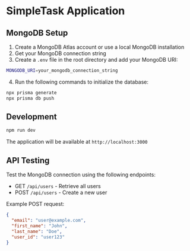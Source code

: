 # SimpleTask Application

## MongoDB Setup

1. Create a MongoDB Atlas account or use a local MongoDB installation
2. Get your MongoDB connection string
3. Create a `.env` file in the root directory and add your MongoDB URI:

```bash
MONGODB_URI=your_mongodb_connection_string
```

4. Run the following commands to initialize the database:

```bash
npx prisma generate
npx prisma db push
```

## Development

```bash
npm run dev
```

The application will be available at `http://localhost:3000`

## API Testing

Test the MongoDB connection using the following endpoints:

- GET `/api/users` - Retrieve all users
- POST `/api/users` - Create a new user

Example POST request:

```json
{
  "email": "user@example.com",
  "first_name": "John",
  "last_name": "Doe",
  "user_id": "user123"
}
```
